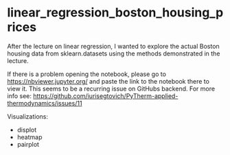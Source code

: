 # linear_regression_boston_housing_prices
After the lecture on linear regression, I wanted to explore the actual Boston housing data from sklearn.datasets using the methods demonstrated in the lecture.

If there is a problem opening the notebook, please go to https://nbviewer.jupyter.org/ and paste the link to the notebook there to view it.
This seems to be a recurring issue on GitHubs backend. For more info see: 
https://github.com/iurisegtovich/PyTherm-applied-thermodynamics/issues/11 

Visualizations:
- displot
- heatmap
- pairplot
